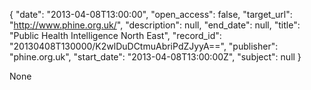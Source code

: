 {
  "date": "2013-04-08T13:00:00", 
  "open_access": false, 
  "target_url": "http://www.phine.org.uk/", 
  "description": null, 
  "end_date": null, 
  "title": "Public Health Intelligence North East", 
  "record_id": "20130408T130000/K2wlDuDCtmuAbriPdZJyyA==", 
  "publisher": "phine.org.uk", 
  "start_date": "2013-04-08T13:00:00Z", 
  "subject": null
}

None